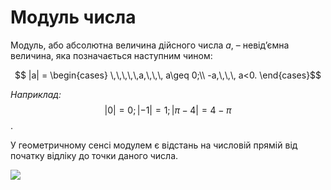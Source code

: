 # Модуль числа

Модуль, або абсолютна величина дійсного числа $a$, – невід’ємна величина, яка позначається наступним чином:

$$ |a| =
\begin{cases}
\,\,\,\,\,a,\,\,\, a\geq 0;\\
-a,\,\,\, a<0.
\end{cases}$$

<i>Наприклад:</i> $$|0| = 0;|-1| = 1;|\pi-4| = 4-\pi$$.

У геометричному сенсі модулем є відстань на числовій прямій від початку відліку до точки даного числа.

<img class="image" src="https://github.com/chudaol/ed-era-book-math/blob/master/pics/pic4.svg"/>
